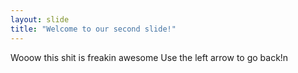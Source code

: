 ```yaml
---
layout: slide
title: "Welcome to our second slide!"
---
```

Wooow this shit is freakin awesome
Use the left arrow to go back!n
